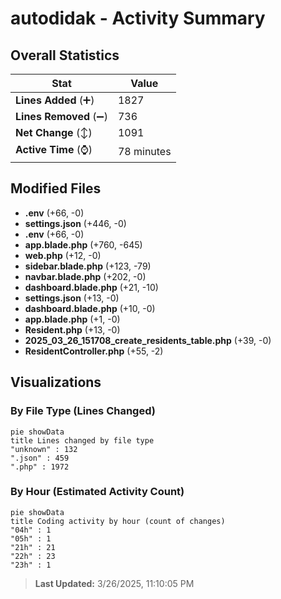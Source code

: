 # autodidak - Activity Summary 

## Overall Statistics

| Stat                   | Value                                                             |
| ---------------------- | ----------------------------------------------------------------- |
| **Lines Added** (➕)   | 1827                                          |
| **Lines Removed** (➖) | 736                                        |
| **Net Change** (↕)    | 1091                |
| **Active Time** (⌚)   | 78 minutes |


## Modified Files
- **.env** (+66, -0)
- **settings.json** (+446, -0)
- **.env** (+66, -0)
- **app.blade.php** (+760, -645)
- **web.php** (+12, -0)
- **sidebar.blade.php** (+123, -79)
- **navbar.blade.php** (+202, -0)
- **dashboard.blade.php** (+21, -10)
- **settings.json** (+13, -0)
- **dashboard.blade.php** (+10, -0)
- **app.blade.php** (+1, -0)
- **Resident.php** (+13, -0)
- **2025_03_26_151708_create_residents_table.php** (+39, -0)
- **ResidentController.php** (+55, -2)

## Visualizations

### By File Type (Lines Changed)

```mermaid
pie showData
title Lines changed by file type
"unknown" : 132
".json" : 459
".php" : 1972
```

### By Hour (Estimated Activity Count)

```mermaid
pie showData
title Coding activity by hour (count of changes)
"04h" : 1
"05h" : 1
"21h" : 21
"22h" : 23
"23h" : 1
```


> **Last Updated:** 3/26/2025, 11:10:05 PM